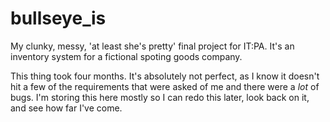 # bullseye_is
My clunky, messy, 'at least she's pretty' final project for IT:PA. It's an inventory system for a fictional spoting goods company.

This thing took four months. It's absolutely not perfect, as I know it doesn't hit a few of the requirements that were asked of me and there were a _lot_ of bugs. I'm storing this here mostly so I can redo this later, look back on it, and see how far I've come. 
